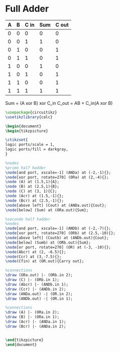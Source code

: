 # Full Adder

A | B | C in |  Sum |C out 
--- | --- | --- | --- | --- 
0 | 0 | 0 | 0 | 0
0 | 0 | 1 | 1 | 0
0 | 1 | 0 | 0 | 1
0 | 1 | 1 | 0 | 1
1 | 0 | 0 | 1 | 0
1 | 0 | 1 | 0 | 1
1 | 1 | 0 | 0 | 1
1 | 1 | 1 | 1 | 1 

Sum = (A xor B) xor C_in
C_out = AB + C_in(A xor B)

```tikz
\usepackage{circuitikz}
\usetikzlibrary{calc}

\begin{document}
\begin{tikzpicture}

\ctikzset{
logic ports/scale = 1,
logic ports/fill = darkgray,
}

%nodes
%primo half hadder
\node[and port, xscale=-1] (ANDa) at (-2,-1){};
\node[xor port, rotate=270] (ORa) at (2,-4){};
\node (A) at (1.5,1){A};
\node (B) at (2.5,1){B};
\node (C) at (3, 1){C};
\node (Acr) at (1.5,-1){};
\node (Bcr) at (2.5,-1){};
\node[above left] (Cout) at (ANDa.out){Cout};
\node[below] (Sum) at (ORa.out){Sum};

%secondo half hadder
%nodes
\node[and port, xscale=-1] (ANDb) at (-2,-7){};
\node[xor port, rotate=270] (ORb) at (2.5,-10){};
\node[above left] (Coutb) at (ANDb.out){Cout};
\node[below] (Sumb) at (ORb.out){Sum};
\node[or port, rotate=270] (OR) at (-3, -10){};
\node(Abcr) at (2, -6.5){};
\node(Ccr) at (3,-7.5){};
\node(Cfin) at (OR.out){Carry out};

%connections
\draw (ORa.out) |- (ORb.in 2);
\draw (C) |- (ORb.in 1);
\draw (Abcr) |- (ANDb.in 1);
\draw (Ccr) |- (ANDb.in 2);
\draw (ANDa.out) -| (OR.in 2);
\draw (ANDb.out) -| (OR.in 1);

%connections
\draw (A) |- (ORa.in 2);
\draw (B) |- (ORa.in 1);
\draw (Acr) |- (ANDa.in 1);
\draw (Bcr) |- (ANDa.in 2);


\end{tikzpicture}
\end{document}
```